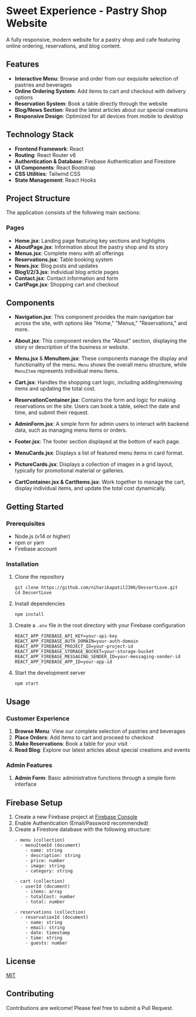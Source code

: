 # Sweet Experience - Pastry Shop Website

A fully responsive, modern website for a pastry shop and cafe featuring online ordering, reservations, and blog content.

## Features

- **Interactive Menu**: Browse and order from our exquisite selection of pastries and beverages
- **Online Ordering System**: Add items to cart and checkout with delivery options
- **Reservation System**: Book a table directly through the website
- **Blog/News Section**: Read the latest articles about our special creations
- **Responsive Design**: Optimized for all devices from mobile to desktop

## Technology Stack

- **Frontend Framework**: React
- **Routing**: React Router v6
- **Authentication & Database**: Firebase Authentication and Firestore
- **UI Components**: React Bootstrap
- **CSS Utilities**: Tailwind CSS
- **State Management**: React Hooks

## Project Structure

The application consists of the following main sections:

### Pages
- **Home.jsx**: Landing page featuring key sections and highlights
- **AboutPage.jsx**: Information about the pastry shop and its story
- **Menus.jsx**: Complete menu with all offerings
- **Reservations.jsx**: Table booking system
- **News.jsx**: Blog posts and updates
- **Blog1/2/3.jsx**: Individual blog article pages
- **Contact.jsx**: Contact information and form
- **CartPage.jsx**: Shopping cart and checkout

## Components

- **Navigation.jsx**: This component provides the main navigation bar across the site, with options like "Home," "Menus," "Reservations," and more.
  
- **About.jsx**: This component renders the "About" section, displaying the story or description of the business or website.

- **Menu.jsx** & **MenuItem.jsx**: These components manage the display and functionality of the menu. `Menu` shows the overall menu structure, while `MenuItem` represents individual menu items.

- **Cart.jsx**: Handles the shopping cart logic, including adding/removing items and updating the total cost.

- **ReservationContainer.jsx**: Contains the form and logic for making reservations on the site. Users can book a table, select the date and time, and submit their request.

- **AdminForm.jsx**: A simple form for admin users to interact with backend data, such as managing menu items or orders.

- **Footer.jsx**: The footer section displayed at the bottom of each page.

- **MenuCards.jsx**: Displays a list of featured menu items in card format.

- **PictureCards.jsx**: Displays a collection of images in a grid layout, typically for promotional material or galleries.

- **CartContainer.jsx & CartItems.jsx**: Work together to manage the cart, display individual items, and update the total cost dynamically.


## Getting Started

### Prerequisites
- Node.js (v14 or higher)
- npm or yarn
- Firebase account

### Installation

1. Clone the repository
   ```
   git clone https://github.com/niharikapatil2306/DessertLove.git
   cd DessertLove
   ```

2. Install dependencies
   ```
   npm install
   ```
   
3. Create a `.env` file in the root directory with your Firebase configuration
   ```
   REACT_APP_FIREBASE_API_KEY=your-api-key
   REACT_APP_FIREBASE_AUTH_DOMAIN=your-auth-domain
   REACT_APP_FIREBASE_PROJECT_ID=your-project-id
   REACT_APP_FIREBASE_STORAGE_BUCKET=your-storage-bucket
   REACT_APP_FIREBASE_MESSAGING_SENDER_ID=your-messaging-sender-id
   REACT_APP_FIREBASE_APP_ID=your-app-id
   ```

4. Start the development server
   ```
   npm start
   ```

## Usage

### Customer Experience
1. **Browse Menu**: View our complete selection of pastries and beverages
2. **Place Orders**: Add items to cart and proceed to checkout
3. **Make Reservations**: Book a table for your visit
4. **Read Blog**: Explore our latest articles about special creations and events

### Admin Features
1. **Admin Form**: Basic administrative functions through a simple form interface

## Firebase Setup

1. Create a new Firebase project at [Firebase Console](https://console.firebase.google.com/)
2. Enable Authentication (Email/Password recommended)
3. Create a Firestore database with the following structure:
   ```
   - menu (collection)
     - menuItemId (document)
       - name: string
       - description: string
       - price: number
       - image: string
       - category: string
   
   - cart (collection)
     - userId (document)
       - items: array
       - totalCost: number
       - total: number
   
   - reservations (collection)
     - reservationId (document)
       - name: string
       - email: string
       - date: timestamp
       - time: string
       - guests: number
   ```

## License

[MIT](LICENSE)

## Contributing

Contributions are welcome! Please feel free to submit a Pull Request.
